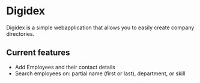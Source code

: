 Digidex
=============

Digidex is a simple webapplication that allows you to easily create company directories.


Current features
----------------

* Add Employees and their contact details
* Search employees on: partial name (first or last), department, or skill


